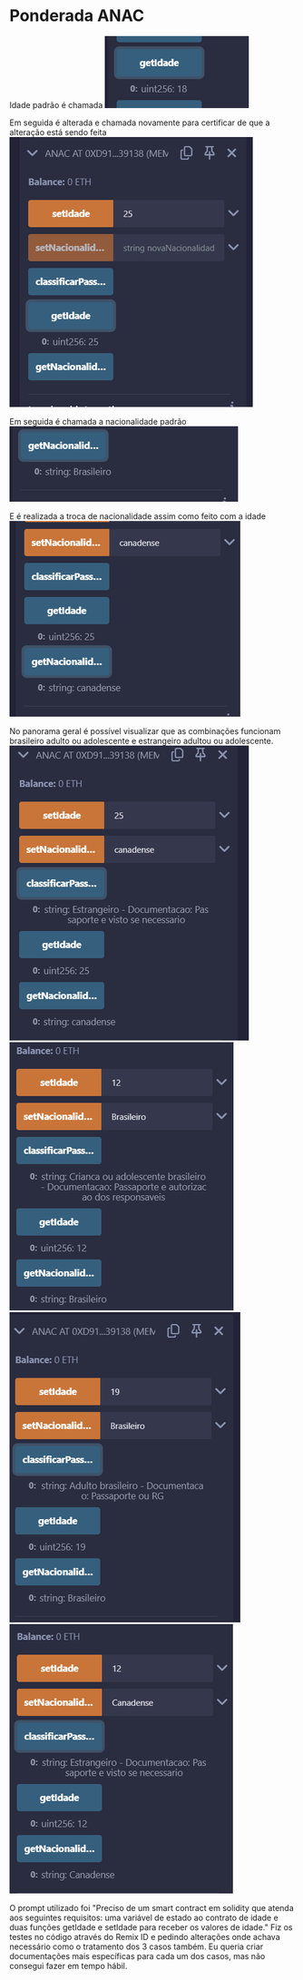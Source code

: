 # Ponderada ANAC

Idade padrão é chamada
![alt text](image.png)

Em seguida é alterada e chamada novamente para certificar de que a alteração está sendo feita
![alt text](image-1.png)

Em seguida é chamada a nacionalidade padrão
![alt text](image-2.png)

E é realizada a troca de nacionalidade assim como feito com a idade
![alt text](image-3.png)

No panorama geral é possível visualizar que as combinações funcionam brasileiro adulto ou adolescente e estrangeiro adultou ou adolescente. 
![alt text](image-4.png)
![alt text](image-5.png)
![alt text](image-6.png)
![alt text](image-7.png)

O prompt utilizado foi "Preciso de um smart contract em solidity que atenda aos seguintes requisitos: uma variável de estado ao contrato de idade e duas funções getIdade e setIdade para receber os valores de idade." Fiz os testes no código através do Remix ID e pedindo alterações onde achava necessário como o tratamento dos 3 casos também. Eu queria criar documentações mais específicas para cada um dos casos, mas não consegui fazer em tempo hábil. 